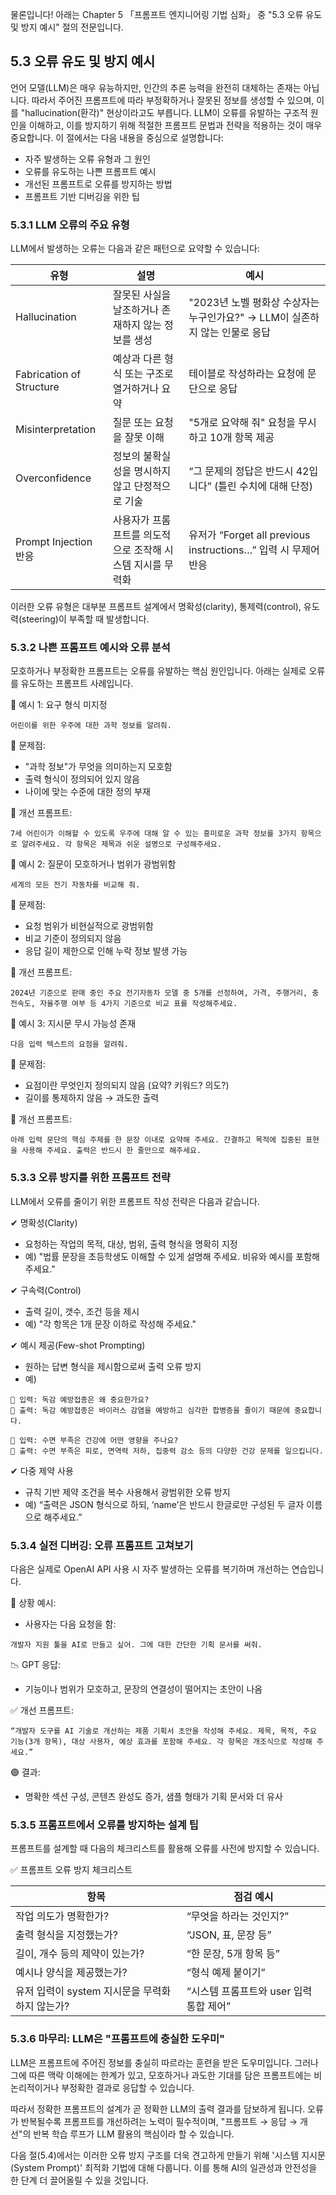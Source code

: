 물론입니다! 아래는 Chapter 5 「프롬프트 엔지니어링 기법 심화」 중 "5.3 오류 유도 및 방지 예시" 절의 전문입니다.



## 5.3 오류 유도 및 방지 예시

언어 모델(LLM)은 매우 유능하지만, 인간의 추론 능력을 완전히 대체하는 존재는 아닙니다. 따라서 주어진 프롬프트에 따라 부정확하거나 잘못된 정보를 생성할 수 있으며, 이를 "hallucination(환각)" 현상이라고도 부릅니다. LLM이 오류를 유발하는 구조적 원인을 이해하고, 이를 방지하기 위해 적절한 프롬프트 문법과 전략을 적용하는 것이 매우 중요합니다. 이 절에서는 다음 내용을 중심으로 설명합니다:

- 자주 발생하는 오류 유형과 그 원인
- 오류를 유도하는 나쁜 프롬프트 예시
- 개선된 프롬프트로 오류를 방지하는 방법
- 프롬프트 기반 디버깅을 위한 팁



### 5.3.1 LLM 오류의 주요 유형

LLM에서 발생하는 오류는 다음과 같은 패턴으로 요약할 수 있습니다:

| 유형 | 설명 | 예시 |
|------|------|------|
| Hallucination | 잘못된 사실을 날조하거나 존재하지 않는 정보를 생성 | "2023년 노벨 평화상 수상자는 누구인가요?" → LLM이 실존하지 않는 인물로 응답 |
| Fabrication of Structure | 예상과 다른 형식 또는 구조로 열거하거나 요약 | 테이블로 작성하라는 요청에 문단으로 응답 |
| Misinterpretation | 질문 또는 요청을 잘못 이해 | "5개로 요약해 줘" 요청을 무시하고 10개 항목 제공 |
| Overconfidence | 정보의 불확실성을 명시하지 않고 단정적으로 기술 | “그 문제의 정답은 반드시 42입니다” (틀린 수치에 대해 단정) |
| Prompt Injection 반응 | 사용자가 프롬프트를 의도적으로 조작해 시스템 지시를 무력화 | 유저가 “Forget all previous instructions…” 입력 시 무제어 반응 |

이러한 오류 유형은 대부분 프롬프트 설계에서 명확성(clarity), 통제력(control), 유도력(steering)이 부족할 때 발생합니다.



### 5.3.2 나쁜 프롬프트 예시와 오류 분석

모호하거나 부정확한 프롬프트는 오류를 유발하는 핵심 원인입니다. 아래는 실제로 오류를 유도하는 프롬프트 사례입니다.

🧨 예시 1: 요구 형식 미지정

```text
어린이를 위한 우주에 대한 과학 정보를 알려줘.
```

🛑 문제점:

- "과학 정보"가 무엇을 의미하는지 모호함
- 출력 형식이 정의되어 있지 않음
- 나이에 맞는 수준에 대한 정의 부재

🌟 개선 프롬프트:

```text
7세 어린이가 이해할 수 있도록 우주에 대해 알 수 있는 흥미로운 과학 정보를 3가지 항목으로 알려주세요. 각 항목은 제목과 쉬운 설명으로 구성해주세요.
```



🧨 예시 2: 질문이 모호하거나 범위가 광범위함

```text
세계의 모든 전기 자동차를 비교해 줘.
```

🛑 문제점:

- 요청 범위가 비현실적으로 광범위함
- 비교 기준이 정의되지 않음
- 응답 길이 제한으로 인해 누락 정보 발생 가능

🌟 개선 프롬프트:

```text
2024년 기준으로 판매 중인 주요 전기자동차 모델 중 5개를 선정하여, 가격, 주행거리, 충전속도, 자율주행 여부 등 4가지 기준으로 비교 표를 작성해주세요.
```



🧨 예시 3: 지시문 무시 가능성 존재

```text
다음 입력 텍스트의 요점을 알려줘.
```

🛑 문제점:

- 요점이란 무엇인지 정의되지 않음 (요약? 키워드? 의도?)
- 길이를 통제하지 않음 → 과도한 출력

🌟 개선 프롬프트:

```text
아래 입력 문단의 핵심 주제를 한 문장 이내로 요약해 주세요. 간결하고 목적에 집중된 표현을 사용해 주세요. 출력은 반드시 한 줄만으로 해주세요.
```



### 5.3.3 오류 방지를 위한 프롬프트 전략

LLM에서 오류를 줄이기 위한 프롬프트 작성 전략은 다음과 같습니다.

✔ 명확성(Clarity)

- 요청하는 작업의 목적, 대상, 범위, 출력 형식을 명확히 지정
- 예) "법률 문장을 초등학생도 이해할 수 있게 설명해 주세요. 비유와 예시를 포함해 주세요."

✔ 구속력(Control)

- 출력 길이, 갯수, 조건 등을 제시
- 예) "각 항목은 1개 문장 이하로 작성해 주세요."

✔ 예시 제공(Few-shot Prompting)

- 원하는 답변 형식을 제시함으로써 출력 오류 방지
- 예)
```text
📌 입력: 독감 예방접종은 왜 중요한가요?
📌 출력: 독감 예방접종은 바이러스 감염을 예방하고 심각한 합병증을 줄이기 때문에 중요합니다.

📌 입력: 수면 부족은 건강에 어떤 영향을 주나요?
📌 출력: 수면 부족은 피로, 면역력 저하, 집중력 감소 등의 다양한 건강 문제를 일으킵니다.
```

✔ 다중 제약 사용

- 규칙 기반 제약 조건을 복수 사용해서 광범위한 오류 방지
- 예) “출력은 JSON 형식으로 하되, ‘name’은 반드시 한글로만 구성된 두 글자 이름으로 해주세요.”



### 5.3.4 실전 디버깅: 오류 프롬프트 고쳐보기

다음은 실제로 OpenAI API 사용 시 자주 발생하는 오류를 복기하며 개선하는 연습입니다.

🧪 상황 예시:

- 사용자는 다음 요청을 함:

```text
개발자 지원 툴을 AI로 만들고 싶어. 그에 대한 간단한 기획 문서를 써줘.
```

📉 GPT 응답:

- 기능이나 범위가 모호하고, 문장의 연결성이 떨어지는 초안이 나옴

✅ 개선 프롬프트:

```text
“개발자 도구를 AI 기술로 개선하는 제품 기획서 초안을 작성해 주세요. 제목, 목적, 주요 기능(3개 항목), 대상 사용자, 예상 효과를 포함해 주세요. 각 항목은 개조식으로 작성해 주세요.”
```

🟢 결과:

- 명확한 섹션 구성, 콘텐츠 완성도 증가, 샘플 형태가 기획 문서와 더 유사



### 5.3.5 프롬프트에서 오류를 방지하는 설계 팁

프롬프트를 설계할 때 다음의 체크리스트를 활용해 오류를 사전에 방지할 수 있습니다.

✅ 프롬프트 오류 방지 체크리스트

| 항목 | 점검 예시 |
|------|-----------|
| 작업 의도가 명확한가? | “무엇을 하라는 것인지?” |
| 출력 형식을 지정했는가? | “JSON, 표, 문장 등” |
| 길이, 개수 등의 제약이 있는가? | “한 문장, 5개 항목 등” |
| 예시나 양식을 제공했는가? | “형식 예제 붙이기” |
| 유저 입력이 system 지시문을 무력화하지 않는가? | “시스템 프롬프트와 user 입력 통합 제어” |



### 5.3.6 마무리: LLM은 "프롬프트에 충실한 도우미"

LLM은 프롬프트에 주어진 정보를 충실히 따르라는 훈련을 받은 도우미입니다. 그러나 그에 따른 맥락 이해에는 한계가 있고, 모호하거나 과도한 기대를 담은 프롬프트에는 비논리적이거나 부정확한 결과로 응답할 수 있습니다.

따라서 정확한 프롬프트의 설계가 곧 정확한 LLM의 출력 결과를 담보하게 됩니다. 오류가 반복될수록 프롬프트를 개선하려는 노력이 필수적이며, "프롬프트 → 응답 → 개선"의 반복 학습 루프가 LLM 활용의 핵심이라 할 수 있습니다.

다음 절(5.4)에서는 이러한 오류 방지 구조를 더욱 견고하게 만들기 위해 '시스템 지시문(System Prompt)' 최적화 기법에 대해 다룹니다. 이를 통해 AI의 일관성과 안전성을 한 단계 더 끌어올릴 수 있을 것입니다.